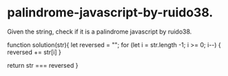 # palindrome-javascript-by-ruido38.
Given the string, check if it is a palindrome javascript by ruido38.


function solution(str){
  let reversed = "";
  for (let i =  str.length -1; i >= 0; i--)
  {
    reversed += str[i]
  }
  
  return str === reversed
}
